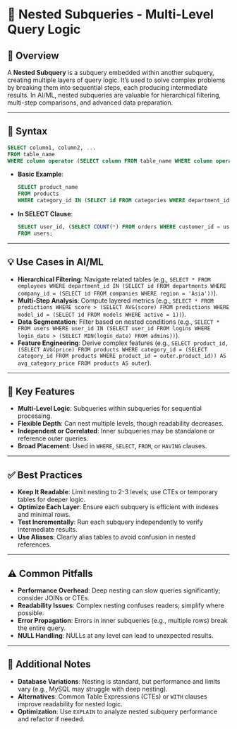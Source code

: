 # 🥚 Nested Subqueries - Multi-Level Query Logic

## 🌟 Overview

A **Nested Subquery** is a subquery embedded within another subquery, creating multiple layers of query logic. It’s used to solve complex problems by breaking them into sequential steps, each producing intermediate results. In AI/ML, nested subqueries are valuable for hierarchical filtering, multi-step comparisons, and advanced data preparation.

---

## 📜 Syntax

```sql
SELECT column1, column2, ...
FROM table_name
WHERE column operator (SELECT column FROM table_name WHERE column operator (SELECT column FROM table_name));
```

- **Basic Example**:
  ```sql
  SELECT product_name
  FROM products
  WHERE category_id IN (SELECT id FROM categories WHERE department_id = (SELECT id FROM departments WHERE name = 'Electronics'));
  ```
- **In SELECT Clause**:
  ```sql
  SELECT user_id, (SELECT COUNT(*) FROM orders WHERE customer_id = users.user_id AND order_date > (SELECT MIN(order_date) FROM orders)) AS recent_orders
  FROM users;
  ```

---

## 💡 Use Cases in AI/ML

- **Hierarchical Filtering**: Navigate related tables (e.g., `SELECT * FROM employees WHERE department_id IN (SELECT id FROM departments WHERE company_id = (SELECT id FROM companies WHERE region = 'Asia'))`).
- **Multi-Step Analysis**: Compute layered metrics (e.g., `SELECT * FROM predictions WHERE score > (SELECT AVG(score) FROM predictions WHERE model_id = (SELECT id FROM models WHERE active = 1))`).
- **Data Segmentation**: Filter based on nested conditions (e.g., `SELECT * FROM users WHERE user_id IN (SELECT user_id FROM logins WHERE login_date > (SELECT MIN(login_date) FROM admins))`).
- **Feature Engineering**: Derive complex features (e.g., `SELECT product_id, (SELECT AVG(price) FROM products WHERE category_id = (SELECT category_id FROM products WHERE product_id = outer.product_id)) AS avg_category_price FROM products AS outer`).

---

## 🔑 Key Features

- **Multi-Level Logic**: Subqueries within subqueries for sequential processing.
- **Flexible Depth**: Can nest multiple levels, though readability decreases.
- **Independent or Correlated**: Inner subqueries may be standalone or reference outer queries.
- **Broad Placement**: Used in `WHERE`, `SELECT`, `FROM`, or `HAVING` clauses.

---

## ✅ Best Practices

- **Keep It Readable**: Limit nesting to 2-3 levels; use CTEs or temporary tables for deeper logic.
- **Optimize Each Layer**: Ensure each subquery is efficient with indexes and minimal rows.
- **Test Incrementally**: Run each subquery independently to verify intermediate results.
- **Use Aliases**: Clearly alias tables to avoid confusion in nested references.

---

## ⚠️ Common Pitfalls

- **Performance Overhead**: Deep nesting can slow queries significantly; consider JOINs or CTEs.
- **Readability Issues**: Complex nesting confuses readers; simplify where possible.
- **Error Propagation**: Errors in inner subqueries (e.g., multiple rows) break the entire query.
- **NULL Handling**: NULLs at any level can lead to unexpected results.

---

## 📝 Additional Notes

- **Database Variations**: Nesting is standard, but performance and limits vary (e.g., MySQL may struggle with deep nesting).
- **Alternatives**: Common Table Expressions (CTEs) or `WITH` clauses improve readability for nested logic.
- **Optimization**: Use `EXPLAIN` to analyze nested subquery performance and refactor if needed.